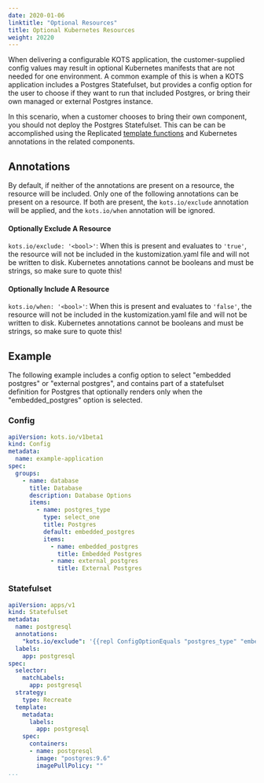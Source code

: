```yaml
---
date: 2020-01-06
linktitle: "Optional Resources"
title: Optional Kubernetes Resources
weight: 20220
---
```


When delivering a configurable KOTS application, the customer-supplied config values may result in optional Kubernetes manifests that are not needed for one environment. A common example of this is when a KOTS application includes a Postgres Statefulset, but provides a config option for the user to choose if they want to run that included Postgres, or bring their own managed or external Postgres instance.

In this scenario, when a customer chooses to bring their own component, you should not deploy the Postgres Statefulset. This can be can be accomplished using the Replicated [template functions](../template-functions/) and Kubernetes annotations in the related components.

## Annotations

By default, if neither of the annotations are present on a resource, the resource will be included. Only one of the following annotations can be present on a resource. If both are present, the `kots.io/exclude` annotation will be applied, and the `kots.io/when` annotation will be ignored.

#### Optionally Exclude A Resource
`kots.io/exclude: '<bool>'`: When this is present and evaluates to `'true'`, the resource will not be included in the kustomization.yaml file and will not be written to disk.
Kubernetes annotations cannot be booleans and must be strings, so make sure to quote this!

#### Optionally Include A Resource
`kots.io/when: '<bool>'`: When this is present and evaluates to `'false'`, the resource will not be included in the kustomization.yaml file and will not be written to disk.
Kubernetes annotations cannot be booleans and must be strings, so make sure to quote this!


## Example

The following example includes a config option to select "embedded postgres" or "external postgres", and contains part of a statefulset definition for Postgres that optionally renders only when the "embedded_postgres" option is selected.

### Config

```yaml
apiVersion: kots.io/v1beta1
kind: Config
metadata:
  name: example-application
spec:
  groups:
    - name: database
      title: Database
      description: Database Options
      items:
        - name: postgres_type
          type: select_one
          title: Postgres
          default: embedded_postgres
          items:
            - name: embedded_postgres
              title: Embedded Postgres
            - name: external_postgres
              title: External Postgres
```

### Statefulset

```yaml
apiVersion: apps/v1
kind: Statefulset
metadata:
  name: postgresql
  annotations:
    "kots.io/exclude": '{{repl ConfigOptionEquals "postgres_type" "embedded_postgres" }}'
  labels:
    app: postgresql
spec:
  selector:
    matchLabels:
      app: postgresql
  strategy:
    type: Recreate
  template:
    metadata:
      labels:
        app: postgresql
    spec:
      containers:
      - name: postgresql
        image: "postgres:9.6"
        imagePullPolicy: ""
...
```
